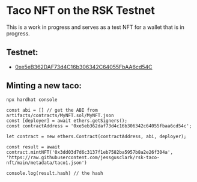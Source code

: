 # Taco NFT on the RSK Testnet

This is a work in progress and serves as a test NFT for a wallet that is in progress. 

## Testnet:

- [0xe5eB362DAF73d4C16b306342C64055FbAA6cd54C](https://explorer.testnet.rsk.co/address/0xe5eb362daf73d4c16b306342c64055fbaa6cd54c)

## Minting a new taco:

```
npx hardhat console

const abi = [] // get the ABI from artifacts/contracts/MyNFT.sol/MyNFT.json
const [deployer] = await ethers.getSigners();
const contractAddress = '0xe5eb362daf73d4c16b306342c64055fbaa6cd54c';

let contract = new ethers.Contract(contractAddress, abi, deployer);

const result = await contract.mintNFT('0x3dd03d7d6c3137f1eb7582ba5957b8a2e26f304a', 'https://raw.githubusercontent.com/jessgusclark/rsk-taco-nft/main/metadata/taco1.json')

console.log(result.hash) // the hash

```
